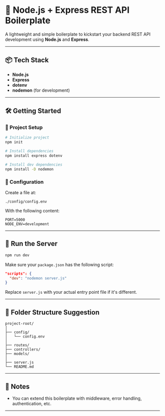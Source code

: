 
# 🚀 Node.js + Express REST API Boilerplate

A lightweight and simple boilerplate to kickstart your backend REST API development using **Node.js** and **Express**.

---

## 📦 Tech Stack

- **Node.js**
- **Express**
- **dotenv**
- **nodemon** (for development)

---

## 🛠️ Getting Started

### 📁 Project Setup

```bash
# Initialize project
npm init

# Install dependencies
npm install express dotenv

# Install dev dependencies
npm install -D nodemon
```

### 📄 Configuration

Create a file at:

```
./config/config.env
```

With the following content:

```env
PORT=5000
NODE_ENV=development
```

---

## 🚀 Run the Server

```bash
npm run dev
```

Make sure your `package.json` has the following script:

```json
"scripts": {
  "dev": "nodemon server.js"
}
```

Replace `server.js` with your actual entry point file if it's different.

---

## 📁 Folder Structure Suggestion

```
project-root/
│
├── config/
│   └── config.env
│
├── routes/
├── controllers/
├── models/
│
├── server.js
└── README.md
```

---

## 📌 Notes

- You can extend this boilerplate with middleware, error handling, authentication, etc.

---
